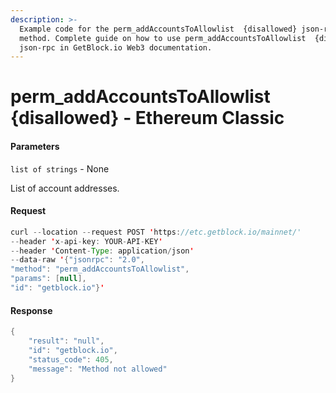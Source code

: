 ```yaml
---
description: >-
  Example code for the perm_addAccountsToAllowlist  {disallowed} json-rpc
  method. Сomplete guide on how to use perm_addAccountsToAllowlist  {disallowed}
  json-rpc in GetBlock.io Web3 documentation.
---
```


# perm\_addAccountsToAllowlist {disallowed} - Ethereum Classic

#### Parameters

`list of strings` - None

List of account addresses.

#### Request

```java
curl --location --request POST 'https://etc.getblock.io/mainnet/' 
--header 'x-api-key: YOUR-API-KEY' 
--header 'Content-Type: application/json' 
--data-raw '{"jsonrpc": "2.0",
"method": "perm_addAccountsToAllowlist",
"params": [null],
"id": "getblock.io"}'
```

#### Response

```java
{
    "result": "null",
    "id": "getblock.io",
    "status_code": 405,
    "message": "Method not allowed"
}
```
